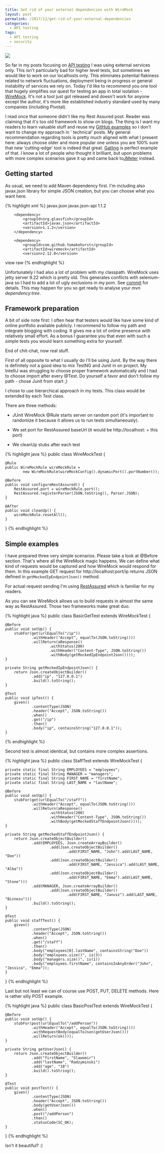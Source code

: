 ```yaml
---
title: Get rid of your external dependencies with WireMock
layout: post
permalink: /2017/12/get-rid-of-your-external-dependencies
categories:
  - API testing
tags:
  - API testing
  - security
---
```


![](/images/blog/wiremock.jpg)

So far in my posts focusing on [API testing](http://www.awesome-testing.com/search/label/API%20testing) I was using
external services only. This isn't particularly bad for higher level tests, but sometimes we would like to work on our
localhosts only. This eliminates potential flakiness related to network fluctuations, deployment being in progress or
general instability of services we rely on. Today I'd like to recommend you one tool that hugely simplifies our quest
for testing an app in total isolation - [WireMock](http://wiremock.org/). It's not a tool just got released and doesn't
work for anyone except the author, it's more like established industry standard used by many companies (including
Pivotal).

I read once that someone didn't like my Rest Assured post. Reader was claiming that it's too old framework to show on
blogs. The thing is I want my readers to learn valuable stuff and reuse
my [GitHub examples](https://github.com/slawekradzyminski/AwesomeTesting) so I don't want to change my approach in '
technical' posts. My general recommendation regarding tools is pretty much aligned with what I present here: always
choose older and more popular one unless you are 100% sure that new 'cutting-edge' tool is indeed that
great. [Gatling](https://gatling.io/) is perfect example of that. I know a lot of people who thought it brilliant, but
upon problems with more complex scenarios gave it up and came back to[JMeter](http://jmeter.apache.org/) instead.

## Getting started

As usual, we need to add Maven dependency first. I'm including also javax.json library for simple JSON creation, but you
can choose what you want here.

{% highlight xml %}
        <dependency>
            <groupId>javax.json</groupId>
            <artifactId>javax.json-api</artifactId>
            <version>1.1.2</version>
        </dependency>

        <dependency>
            <groupId>org.glassfish</groupId>
            <artifactId>javax.json</artifactId>
            <version>1.1.2</version>
        </dependency>

        <dependency>
            <groupId>com.github.tomakehurst</groupId>
            <artifactId>wiremock</artifactId>
            <version>2.12.0</version>
view raw
{% endhighlight %}

Unfortunately I had also a lot of problem with my classpath. WireMock uses jetty server 9.22 which is pretty old. This
generates conflicts with selenium-java so I had to add a lot of ugly exclusions in my pom.
See [commit](https://github.com/slawekradzyminski/AwesomeTesting/commit/fec306d18285dc79f6fa24dc80e620c3871d46b4) for
details. This may happen for you so get ready to analyse your _mvn dependency:tree_.

## Framework preparation

A bit of side note first: I often hear that testers would like have some kind of online portfolio available publicly. I
recommend to follow my path and integrate blogging with coding. It gives me a lot of online presence with relatively
small effort. As a bonus I guarantee you that even with such a simple tests you would learn something extra for
yourself.

End of chit-chat, now real stuff.

First of all opposite to what I usually do I'll be using Junit. By the way there is definitely not a good idea to mix
TestNG and Junit in on project. My IntelliJ was struggling to choose proper framework automatically and I had to choose
import after every @Test. Do yourself a favor and don't follow my path - chose Junit from start ;)

I chose to use hierarchical approach in my tests. This class would be extended by each Test class.

There are three methods:

- JUnit WireMock @Rule starts server on random port (it's important to randomize it because it allows us to run tests
simultaneously).

- We set port for RestAssured baseUrl (it would be http://localhost: + this port)

- We cleanUp stubs after each test

{% highlight java %}
public class WireMockTest {

    @Rule
    public WireMockRule wireMockRule =
            new WireMockRule(wireMockConfig().dynamicPort().portNumber());

    @Before
    public void configureRestAssured() {
        RestAssured.port = wireMockRule.port();
        RestAssured.registerParser(JSON.toString(), Parser.JSON);
    }

    @After
    public void cleanUp() {
        wireMockRule.resetAll();
    }

}
{% endhighlight %}

## Simple examples

I have prepared three very simple scenarios. Please take a look at @Before section. That's where all the WireMock magic
happens. We can define what kind of requests would be captured and how WireMock would respond for them. In this example
GET request for http://localhost:port/ip returns JSON defined in `getMockedIpEndpointJson()` method.

For actual request sending I'm using [RestAssured](http://rest-assured.io/) which is familiar for my readers.

As you can see WireMock allows us to build requests in almost the same way as RestAssured. Those two frameworks make
great duo.

{% highlight java %}
public class BasicGetTest extends WireMockTest {

    @Before
    public void setUp() {
        stubFor(get(urlEqualTo("/ip"))
                .withHeader("Accept", equalTo(JSON.toString()))
                .willReturn(aResponse()
                        .withStatus(200)
                        .withHeader("Content-Type", JSON.toString())
                        .withBody(getMockedIpEndpointJson())));
    }

    private String getMockedIpEndpointJson() {
        return Json.createObjectBuilder()
                .add("ip", "127.0.0.1")
                .build().toString();
    }

    @Test
    public void ipTest() {
        given()
                .contentType(JSON)
                .header("Accept", JSON.toString())
                .when()
                .get("/ip")
                .then()
                .body("ip", containsString("127.0.0.1"));
    }
{% endhighlight %}

Second test is almost identical, but contains more complex assertions.

{% highlight java %}
public class StaffTest extends WireMockTest {

    private static final String EMPLOYEES = "employees";
    private static final String MANAGER = "managers";
    private static final String FIRST_NAME = "firstName";
    private static final String LAST_NAME = "lastName";

    @Before
    public void setUp() {
        stubFor(get(urlEqualTo("/staff"))
                .withHeader("Accept", equalTo(JSON.toString()))
                .willReturn(aResponse()
                        .withStatus(200)
                        .withHeader("Content-Type", JSON.toString())
                        .withBody(getMockedStaffEndpointJson())));
    }

    private String getMockedStaffEndpointJson() {
        return Json.createObjectBuilder()
                .add(EMPLOYEES, Json.createArrayBuilder()
                        .add(Json.createObjectBuilder()
                                .add(FIRST_NAME, "John").add(LAST_NAME, "Doe"))
                        .add(Json.createObjectBuilder()
                                .add(FIRST_NAME, "Jessica").add(LAST_NAME, "Alba"))
                        .add(Json.createObjectBuilder()
                                .add(FIRST_NAME, "Emma").add(LAST_NAME, "Stone")))
                .add(MANAGER, Json.createArrayBuilder()
                        .add(Json.createObjectBuilder()
                                .add(FIRST_NAME, "Janusz").add(LAST_NAME, "Biznesu")))
                .build().toString();
    }

    @Test
    public void staffTest() {
        given()
                .contentType(JSON)
                .header("Accept", JSON.toString())
                .when()
                .get("/staff")
                .then()
                .body("employees[0].lastName", containsString("Doe"))
                .body("employees.size()", is(3))
                .body("managers.size()", is(1))
                .body("employees.firstName", containsInAnyOrder("John", "Jessica", "Emma"));
    }

}
{% endhighlight %}

Last but not least we can of course use POST, PUT, DELETE methods. Here is rather silly POST example.

{% highlight java %}
public class BasicPostTest extends WireMockTest {

    @Before
    public void setUp() {
        stubFor(post(urlEqualTo("/addPerson"))
                .withHeader("Accept", equalTo(JSON.toString()))
                .withRequestBody(equalToJson(getUserJson()))
                .willReturn(ok()));
    }

    private String getUserJson() {
        return Json.createObjectBuilder()
                .add("firstName", "Slawomir")
                .add("lastName", "Radzyminski")
                .add("age", "18")
                .build().toString();
    }

    @Test
    public void postTest() {
        given()
                .contentType(JSON)
                .header("Accept", JSON.toString())
                .body(getUserJson())
                .when()
                .post("/addPerson")
                .then()
                .statusCode(SC_OK);
    }

}
{% endhighlight %}

Isn't it beautiful? :)
